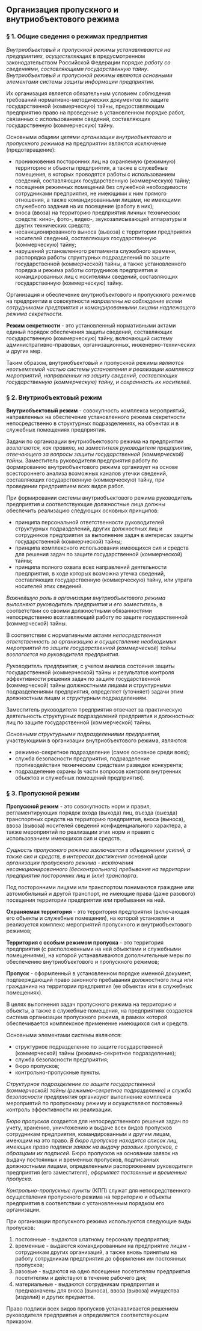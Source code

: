 ## Организация пропускного и внутриобъектового режима
### § 1. Общие сведения о режимах предприятия

_Внутриобъектовый и пропускной режимы устанавливаются на предприятиях, осуществляющих_ в предусмотренном законодательством Российской Федерации порядке _работу со сведениями, составляющими государственную тайну_. _Внутриобъектовый и пропускной режимы являются основными элементами системы защиты информации предприятия_.

Их организация является обязательным условием соблюдения требований нормативно-методических документов по защите государственной (коммерческую) тайны, предоставляющим предприятию право на проведение в установленном порядке работ, связанных с использованием сведений, составляющих государственную (коммерческую) тайну.

Основными _общими целями организации внутриобъектового и пропускного режимов_ на предприятии являются исключение (предотвращение):
- проникновения посторонних лиц на охраняемую (режимную) территорию и объекты предприятия, а также в служебные помещения, в которых проводятся работы с использованием сведений, составляющих государственную (коммерческую) тайну;
- посещения режимных помещений без служебной необходимости сотрудниками предприятия, не имеющими к ним прямого отношения, а также командированными лицами, не имеющими служебного задания на их посещение (работу в них);
- вноса (ввоза) на территорию предприятия личных технических средств: кино-, фото-, видео-, звукозаписывающей аппаратуры и других технических средств;
- несанкционированного выноса (вывоза) с территории предприятия носителей сведений, составляющих государственную (коммерческую) тайну;
- нарушений установленного регламента служебного времени, распорядка работы структурных подразделений по защите государственной (коммерческой) тайны, а также установленного порядка и режима работы сотрудников предприятия и командированных лиц с носителями сведений, составляющих государственную (коммерческую) тайну.

Организация и обеспечение внутриобъектового и пропускного режимов на предприятии в совокупности _направлены на соблюдение всеми сотрудниками предприятия и командированными лицами надлежащего режима секретности_.

**Режим секретности** - это установленный нормативными актами единый порядок обеспечения защиты сведений, составляющих государственную (коммерческую) тайну, включающий систему административно-правовых, организационных, инженерно-технических и других мер.

Таким образом, внутриобъектовый и пропускной режимы _являются неотъемлемой частью системы установления и реализации комплекса мероприятий, направленных на защиту сведений, составляющих государственную (коммерческую) тайну, и сохранность их носителей_.
### § 2. Внутриобъектовый режим

**Внутриобъектовый режим** - совокупность комплекса мероприятий, направленных на обеспечение установленного режима секретности непосредственно в структурных подразделениях, на объектах и в служебных помещениях предприятия.

Задачи по организации внутриобъектового режима на предприятии _возлагаются, как правило, на заместителя руководителя предприятия_, _отвечающего за вопросы защиты государственной (коммерческой) тайны_. Заместитель руководителя предприятия работу по формированию внутриобъектового режима организует на основе всестороннего анализа возможных каналов утечки сведений, составляющих государственную (коммерческую) тайну, при проведении предприятием всех видов работ.

При формировании системы внутриобъектового режима руководитель предприятия и соответствующие должностные лица должны обеспечить реализацию следующих основных принципов:

- принципа персональной ответственности руководителей структурных подразделений, других должностных лиц и сотрудников предприятия за выполнение задач в интересах защиты государственной (коммерческой) тайны;
- принципа комплексного использования имеющихся сил и средств для решения задач по защите государственной (коммерческой) тайны;
- принципа полного охвата всех направлений деятельности предприятия, в ходе которых возможна утечка сведений, составляющих государственную (коммерческую) тайну, или утрата носителей этих сведений.

_Важнейшую роль в организации внутриобъектового режима выполняют руководитель предприятия и его заместитель_, в соответствии со своими должностными обязанностями непосредственно возглавляющий работу по защите государственной (коммерческой) тайны.

В соответствии с нормативными актами _непосредственная ответственность за организацию и осуществление необходимых мероприятий по защите государственной (коммерческой) тайны возлагается на руководителя предприятия_.

_Руководитель предприятия_, с учетом анализа состояния защиты государственной (коммерческой) тайны и результатов контроля эффективности решения задач по защите государственной (коммерческой) тайны должностными лицами и структурными подразделениями предприятия, определяет (уточняет) задачи этим должностным лицам и структурным подразделениям.

Заместитель руководителя предприятия отвечает за практическую деятельность структурных подразделений предприятия и должностных лиц по защите государственной (коммерческой) тайны.

_Основными структурными подразделениями предприятия,_ участвующими в организации внутриобъектового режима, являются:
- режимно-секретное подразделение (самое основное среди всех);
- служба безопасности предприятия, подразделение противодействия техническим средствам разведки конкурента;
- подразделение охраны (в части вопросов контроля внутренних объектов и служебных помещений предприятия).
### § 3. Пропускной режим

**Пропускной режим** - это совокупность норм и правил, регламентирующих порядок входа (выхода) лиц, въезда (выезда) транспортных средств на территорию предприятия, вноса (выноса), ввоза (вывоза) носителей сведений конфиденциального характера, а также мероприятий по реализации этих норм и правил с использованием имеющихся сил и средств.

_Сущность пропускного режима заключается в объединении усилий, а также сил и средств, в интересах достижения основной цели организации пропускного режима - исключения несанкционированного (бесконтрольного) пребывания на территории предприятия посторонних лиц и (или) транспорта_.

Под посторонними лицами или транспортом понимаются граждане или автомобильный и другой транспорт, не имеющие права (даже разового) посещения территории предприятия или пребывания на ней.

**Охраняемая территория** - это территория предприятия (включающая его объекты и служебные помещения), на которой установлен и реализуется комплекс мероприятий пропускного и внутриобъектового режимов;

**Территория с особым режимом пропуска** - это территория предприятия (с расположенными на ней объектами и служебными помещениями), на которой устанавливаются дополнительные меры по обеспечению внутриобъектового и пропускного режимов;

**Пропуск** - оформленный в установленном порядке именной документ, подтверждающий право законного пребывания должностного лица или гражданина на территории предприятия (ее объектах или в служебных помещениях).

В целях выполнения задач пропускного режима на территорию и объекты, а также в служебные помещения, на предприятиях создается система организации пропускного режима, в рамках которой обеспечивается комплексное применение имеющихся сил и средств.

Основными элементами системы являются:
- структурное подразделение по защите государственной (коммерческой) тайны (режимно-секретное подразделение);
- служба безопасности предприятия;
- бюро пропусков;
- контрольно-пропускные пункты.

_Структурное подразделение по защите государственной (коммерческой) тайны (режимно-секретное подразделение) и служба безопасности предприятия_ организуют выполнение комплекса мероприятий по пропускному режиму и осуществляют постоянный контроль эффективности их реализации.

_Бюро пропусков_ создается для непосредственного решения задач по учету, хранению, уничтожению и выдаче всех видов пропусков сотрудникам предприятия, командированным и другим лицам, имеющим на это право. _В бюро пропусков находится список лиц, имеющих право подписи заявок на выдачу разовых пропусков, с образцами их подписей_. Бюро пропусков на основании заявок на выдачу постоянных и временных пропусков, подписанных должностными лицами, определенными распоряжением руководителя предприятия (его заместителя), _оформляет постоянные и временные пропуска_.

_Контрольно-пропускные пункты_ (КПП) служат для непосредственного осуществления пропускного режима на территорию и объекты предприятия в соответствии с установленным порядком его организации.

При организации пропускного режима используются следующие виды пропусков:
1. постоянные - выдаются штатному персоналу предприятия;
2. временные - выдаются командированным на предприятие лицам - сотрудникам других организаций, а также вновь принятым на работу сотрудникам предприятия до оформления им постоянных пропусков;
3. разовые - выдаются на одно посещение посетителям предприятия посетителям и действуют в течение рабочего дня;
4. материальные - выдаются сотрудникам предприятия и предназначены для вноса (выноса), ввоза (вывоза) имущества (изделий) и других предметов.

Право подписи всех видов пропусков устанавливается решением руководителя предприятия и определяется соответствующим приказом.